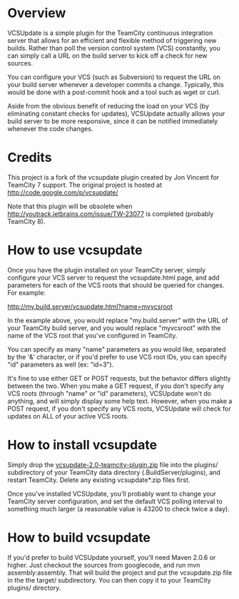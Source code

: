 Overview
========

VCSUpdate is a simple plugin for the TeamCity continuous integration server that
allows for an efficient and flexible method of triggering new builds. Rather
than poll the version control system (VCS) constantly, you can simply call a URL
on the build server to kick off a check for new sources.

You can configure your VCS (such as Subversion) to request the URL on your build
server whenever a developer commits a change. Typically, this would be done with
a post-commit hook and a tool such as wget or curl.

Aside from the obvious benefit of reducing the load on your VCS (by eliminating
constant checks for updates), VCSUpdate actually allows your build server to be
more responsive, since it can be notified immediately whenever the code changes.

Credits
=======

This project is a fork of the vcsupdate plugin created by Jon Vincent for TeamCity
7 support. The original project is hosted at http://code.google.com/p/vcsupdate/

Note that this plugin will be obsolete when http://youtrack.jetbrains.com/issue/TW-23077
is completed (probably TeamCity 8).

How to use vcsupdate
====================

Once you have the plugin installed on your TeamCity server, simply configure
your VCS server to request the vcsupdate.html page, and add parameters for each
of the VCS roots that should be queried for changes. For example:

http://my.build.server/vcsupdate.html?name=myvcsroot

In the example above, you would replace "my.build.server" with the URL of your
TeamCity build server, and you would replace "myvcsroot" with the name of the
VCS root that you've configured in TeamCity.

You can specify as many "name" parameters as you would like, separated by the
'&' character, or if you'd prefer to use VCS root IDs, you can specify "id"
parameters as well (ex: "id=3").

It's fine to use either GET or POST requests, but the behavior differs slightly
between the two. When you make a GET request, if you don't specify any VCS roots
(through "name" or "id" parameters), VCSUpdate won't do anything, and will
simply display some help text. However, when you make a POST request, if you
don't specify any VCS roots, VCSUpdate will check for updates on ALL of your
active VCS roots.

How to install vcsupdate
========================

Simply drop the [vcsupdate-2.0-teamcity-plugin.zip](http://danielflower.github.com/teamcity-vcsupdate-plugin/vcsupdate-2.0-teamcity-plugin.zip)
file into the plugins/ subdirectory of your TeamCity data directory (.BuildServer/plugins),
and restart TeamCity. Delete any existing vcsupdate*.zip files first.

Once you've installed VCSUpdate, you'll probably want to change your TeamCity
server configuration, and set the default VCS polling interval to something
much larger (a reasonable value is 43200 to check twice a day).

How to build vcsupdate
======================

If you'd prefer to build VCSUpdate yourself, you'll need Maven 2.0.6 or higher.
Just checkout the sources from googlecode, and run mvn assembly:assembly. That
will build the project and put the vcsupdate.zip file in the the target/
subdirectory. You can then copy it to your TeamCity plugins/ directory.
